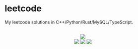 # leetcode
My leetcode solutions in C++/Python/Rust/MySQL/TypeScript.

<div align="center">
<br/>
<img src="https://img.shields.io/badge/Solved-730/3236%20=%2022%25-blue.svg?style=flat-square" />
<br/>
<img src="https://img.shields.io/badge/Easy-292/814-5CB85D.svg?style=flat-square" />
<img src="https://img.shields.io/badge/Medium-345/1699-F0AE4E.svg?style=flat-square" />
<img src="https://img.shields.io/badge/Hard-93/723-D95450.svg?style=flat-square" />
</div>